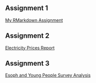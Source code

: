 ## Assignment 1
[My RMarkdown Assignment](https://pjournal.github.io/boun01-egc-boun/Assignment1.html) 

## Assignment 2
[Electricity Prices Report](https://pjournal.github.io/boun01-egc-boun/RMarkdown-Assignment-2.html)

## Assignment 3
[Esoph and Young People Survey Analysis](https://github.com/pjournal/boun01-egc-boun/blob/gh-pages/Assignment%203/Assignment-3.html)

